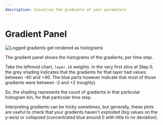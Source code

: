 ```yaml
---
description: Visualize the gradients of your parameters
---
```


# Gradient Panel

![Logged gradients get rendered as histograms](<pathname:///images/app_ui/gradient_panels.png>)

The gradient panel shows the histograms of the gradients, per time step.

Take the leftmost chart, `layer.10` weights. In the very first slice at Step 0, the grey shading indicates that the gradients for that layer had values between -40 and +40. The blue parts however indicate that most of those gradients were between -2 and +2 (roughly).

So, the shading represents the count of gradients in that particular histogram bin, for that particular time step.

Interpreting gradients can be tricky sometimes, but generally, these plots are useful to check that your gradients haven't exploded (big values on the y-axis) or collapsed (concentrated blue around 0 with little to no deviation).

